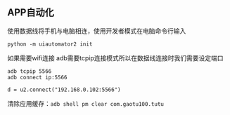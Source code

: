 ## APP自动化

使用数据线将手机与电脑相连，使用开发者模式在电脑命令行输入  

    python -m uiautomator2 init

如果需要wifi连接 adb需要tcpip连接模式所以在数据线连接时我们需要设定端口  

    adb tcpip 5566
    adb connect ip:5566

    d = u2.connect("192.168.0.102:5566")

清除应用缓存：`adb shell pm clear com.gaotu100.tutu`  